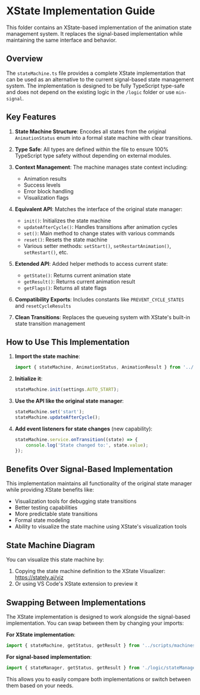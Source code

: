 # XState Implementation Guide

This folder contains an XState-based implementation of the animation state management system. It replaces the signal-based implementation while maintaining the same interface and behavior.

## Overview

The `stateMachine.ts` file provides a complete XState implementation that can be used as an alternative to the current signal-based state management system. The implementation is designed to be fully TypeScript type-safe and does not depend on the existing logic in the `/logic` folder or use `min-signal`.

## Key Features

1. **State Machine Structure**: Encodes all states from the original `AnimationStatus` enum into a formal state machine with clear transitions.

2. **Type Safe**: All types are defined within the file to ensure 100% TypeScript type safety without depending on external modules.

3. **Context Management**: The machine manages state context including:

    - Animation results
    - Success levels
    - Error block handling
    - Visualization flags

4. **Equivalent API**: Matches the interface of the original state manager:

    - `init()`: Initializes the state machine
    - `updateAfterCycle()`: Handles transitions after animation cycles
    - `set()`: Main method to change states with various commands
    - `reset()`: Resets the state machine
    - Various setter methods: `setStart()`, `setRestartAnimation()`, `setRestart()`, etc.

5. **Extended API**: Added helper methods to access current state:

    - `getState()`: Returns current animation state
    - `getResult()`: Returns current animation result
    - `getFlags()`: Returns all state flags

6. **Compatibility Exports**: Includes constants like `PREVENT_CYCLE_STATES` and `resetCycleResults`

7. **Clean Transitions**: Replaces the queueing system with XState's built-in state transition management

## How to Use This Implementation

1. **Import the state machine**:

    ```typescript
    import { stateMachine, AnimationStatus, AnimationResult } from '../scripts/machines/stateMachine';
    ```

2. **Initialize it**:

    ```typescript
    stateMachine.init(settings.AUTO_START);
    ```

3. **Use the API like the original state manager**:

    ```typescript
    stateMachine.set('start');
    stateMachine.updateAfterCycle();
    ```

4. **Add event listeners for state changes** (new capability):
    ```typescript
    stateMachine.service.onTransition((state) => {
    	console.log('State changed to:', state.value);
    });
    ```

## Benefits Over Signal-Based Implementation

This implementation maintains all functionality of the original state manager while providing XState benefits like:

- Visualization tools for debugging state transitions
- Better testing capabilities
- More predictable state transitions
- Formal state modeling
- Ability to visualize the state machine using XState's visualization tools

## State Machine Diagram

You can visualize this state machine by:

1. Copying the state machine definition to the XState Visualizer: https://stately.ai/viz
2. Or using VS Code's XState extension to preview it

## Swapping Between Implementations

The XState implementation is designed to work alongside the signal-based implementation.
You can swap between them by changing your imports:

**For XState implementation**:

```typescript
import { stateMachine, getStatus, getResult } from '../scripts/machines/stateMachine';
```

**For signal-based implementation**:

```typescript
import { stateManager, getStatus, getResult } from './logic/stateManager';
```

This allows you to easily compare both implementations or switch between them based on your needs.
